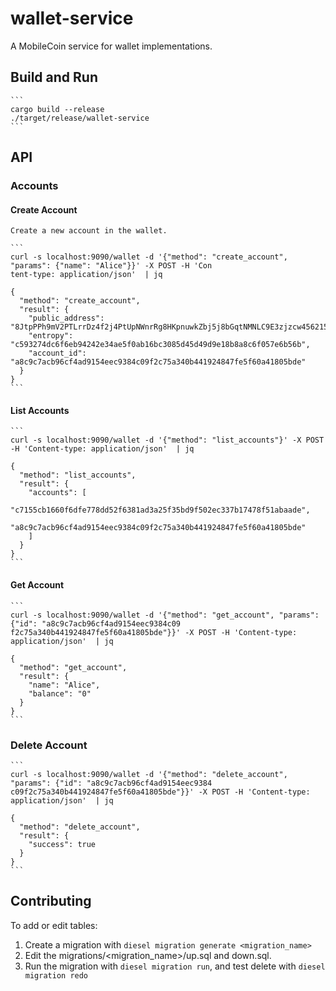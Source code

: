 # wallet-service
A MobileCoin service for wallet implementations.

## Build and Run

    ```
    cargo build --release
    ./target/release/wallet-service
    ```

## API

### Accounts

#### Create Account

    Create a new account in the wallet. 
    
    ```
    curl -s localhost:9090/wallet -d '{"method": "create_account", "params": {"name": "Alice"}}' -X POST -H 'Con
    tent-type: application/json'  | jq
    
    {
      "method": "create_account",
      "result": {
        "public_address": "8JtpPPh9mV2PTLrrDz4f2j4PtUpNWnrRg8HKpnuwkZbj5j8bGqtNMNLC9E3zjzcw456215yMjkCVYK4FPZTX4gijYHiuDT31biNHrHmQmsU",
        "entropy": "c593274dc6f6eb94242e34ae5f0ab16bc3085d45d49d9e18b8a8c6f057e6b56b",
        "account_id": "a8c9c7acb96cf4ad9154eec9384c09f2c75a340b441924847fe5f60a41805bde"
      }
    }
    ```
    
#### List Accounts

    ```
    curl -s localhost:9090/wallet -d '{"method": "list_accounts"}' -X POST -H 'Content-type: application/json'  | jq
    
    {
      "method": "list_accounts",
      "result": {
        "accounts": [
          "c7155cb1660f6dfe778dd52f6381ad3a25f35bd9f502ec337b17478f51abaade",
          "a8c9c7acb96cf4ad9154eec9384c09f2c75a340b441924847fe5f60a41805bde"
        ]
      }
    }
    ```
    
#### Get Account

    ```
    curl -s localhost:9090/wallet -d '{"method": "get_account", "params": {"id": "a8c9c7acb96cf4ad9154eec9384c09
    f2c75a340b441924847fe5f60a41805bde"}}' -X POST -H 'Content-type: application/json'  | jq
    
    {
      "method": "get_account",
      "result": {
        "name": "Alice",
        "balance": "0"
      }
    }
    ```
    
### Delete Account

    ```
    curl -s localhost:9090/wallet -d '{"method": "delete_account", "params": {"id": "a8c9c7acb96cf4ad9154eec9384
    c09f2c75a340b441924847fe5f60a41805bde"}}' -X POST -H 'Content-type: application/json'  | jq
    
    {
      "method": "delete_account",
      "result": {
        "success": true
      }
    }
    ```

## Contributing

To add or edit tables:

1. Create a migration with `diesel migration generate <migration_name>`
1. Edit the migrations/<migration_name>/up.sql and down.sql.
1. Run the migration with `diesel migration run`, and test delete with `diesel migration redo`